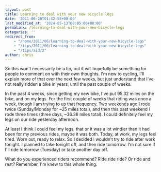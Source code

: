 ```yaml
---
layout: post
title: Learning to deal with your new bicycle legs
date: '2011-06-28T01:32:58+00:00'
last_modified_at: '2024-05-13T08:05:00+00:00'
permalink: /learning-to-deal-with-your-new-bicycle-legs
categories: ''
redirect_from: 
    - "/home/2011/06/learning-to-deal-with-your-new-bicycle-legs"
    - "/tips/2011/06/learning-to-deal-with-your-new-bicycle-legs"
    - "/tips/aid/2"
author: chris
---
```

So this won't necessarily be a tip, but it will hopefully be something for people to comment on with their own thoughts. I'm new to cycling, I'll explain more of that over the next few weeks, but just understand that I've not really ridden a bike in years, until the past couple of weeks.

In the past 4 weeks, since getting my new bike, I've put 95.32 miles on the bike, and on my legs. For the first couple of weeks that riding was once a week, though I am trying to up that frequency. Two weekends ago I rode twice (Sunday/Monday for ~25 miles total), and then this past weekend I rode three times (three days, ~36.38 miles total). I could definitely feel my legs on our ride yesterday afternoon.

At least I think I could feel my legs, that or it was a lot windier than it had been for my previous rides, maybe it was both. Today, at work, my legs feel tired. Worn out, ready to relax. So I decided I wouldn't try to ride after work tonight. I planned to take tonight off, and then ride tomorrow. I'm not sure if I'll ride tomorrow (Tuesday) or take another day off.

What do you experienced riders recommend? Ride ride ride? Or ride and rest? Remember, I'm knew to this whole thing.
